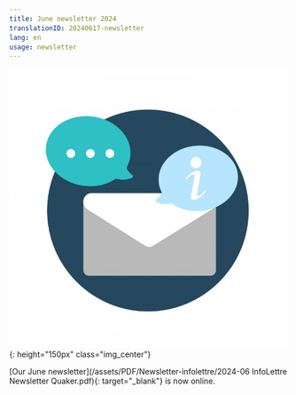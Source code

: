 ```yaml
---
title: June newsletter 2024
translationID: 20240617-newsletter
lang: en
usage: newsletter
---
```

![Newsletter image](/assets/images/email-icon.png){: height="150px" class="img_center"}

[Our June newsletter](/assets/PDF/Newsletter-infolettre/2024-06 InfoLettre Newsletter Quaker.pdf){: target="_blank"} is now online.
